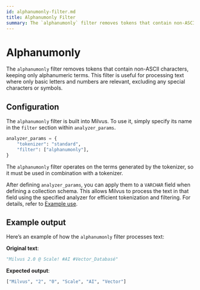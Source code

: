 ```yaml
---
id: alphanumonly-filter.md
title: Alphanumonly​ Filter
summary: The `alphanumonly` filter removes tokens that contain non-ASCII characters, keeping only alphanumeric terms. This filter is useful for processing text where only basic letters and numbers are relevant, excluding any special characters or symbols.
---
```


# Alphanumonly​

The `alphanumonly` filter removes tokens that contain non-ASCII characters, keeping only alphanumeric terms. This filter is useful for processing text where only basic letters and numbers are relevant, excluding any special characters or symbols.​

## Configuration​

The `alphanumonly` filter is built into Milvus. To use it, simply specify its name in the `filter` section within `analyzer_params`.​

```Python
analyzer_params = {​
    "tokenizer": "standard",​
    "filter": ["alphanumonly"],​
}​
```

The `alphanumonly` filter operates on the terms generated by the tokenizer, so it must be used in combination with a tokenizer.

After defining `analyzer_params`, you can apply them to a `VARCHAR` field when defining a collection schema. This allows Milvus to process the text in that field using the specified analyzer for efficient tokenization and filtering. For details, refer to [Example use](analyzer-overview.md).​

## Example output​

Here’s an example of how the `alphanumonly` filter processes text:​

**Original text**:​

```Python
"Milvus 2.0 @ Scale! #AI #Vector_Databasé"​
```

**Expected output**:​

```Python
["Milvus", "2", "0", "Scale", "AI", "Vector"]​
```